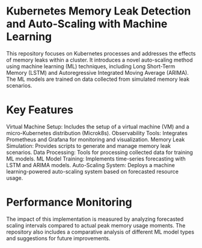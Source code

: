 # Kubernetes Memory Leak Detection and Auto-Scaling with Machine Learning
This repository focuses on Kubernetes processes and addresses the effects of memory leaks within a cluster. It introduces a novel auto-scaling method using machine learning (ML) techniques, including Long Short-Term Memory (LSTM) and Autoregressive Integrated Moving Average (ARIMA). The ML models are trained on data collected from simulated memory leak scenarios.

# Key Features
Virtual Machine Setup: Includes the setup of a virtual machine (VM) and a micro-Kubernetes distribution (Microk8s).
Observability Tools: Integrates Prometheus and Grafana for monitoring and visualization.
Memory Leak Simulation: Provides scripts to generate and manage memory leak scenarios.
Data Processing: Tools for processing collected data for training ML models.
ML Model Training: Implements time-series forecasting with LSTM and ARIMA models.
Auto-Scaling System: Deploys a machine learning-powered auto-scaling system based on forecasted resource usage.

# Performance Monitoring
The impact of this implementation is measured by analyzing forecasted scaling intervals compared to actual peak memory usage moments. The repository also includes a comparative analysis of different ML model types and suggestions for future improvements.

